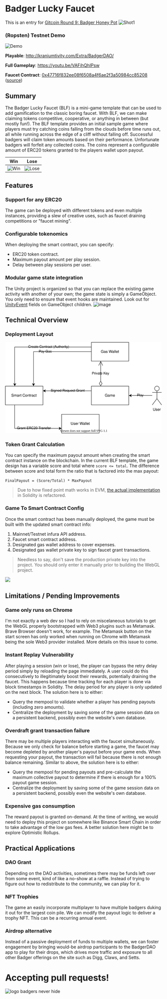 # Badger Lucky Faucet
This is an entry for [Gitcoin Round 9: Badger Honey Pot](https://gitcoin.co/issue/Badger-Finance/badger-system/70/100025037)
![Shot1](https://user-images.githubusercontent.com/1028926/112773689-bfa0b900-8feb-11eb-854d-c1fa4c0f2520.png)


### (Ropsten) Testnet Demo
![Demo](https://user-images.githubusercontent.com/1028926/112793193-b0d0fb00-9019-11eb-9a89-34286952cbaf.gif)

**Playable**: http://kraniumtivity.com/Extra/BadgerDAO/

**Full Gameplay**: https://youtu.be/VAFihQhIPsw

**Faucet Contract**: [0x47716f832ee08f6508a4f6ae2f3a50984cc85208](https://ropsten.etherscan.io/address/0x47716f832ee08f6508a4f6ae2f3a50984cc85208) ([source](Contracts/Faucet.sol))

## Summary
The Badger Lucky Faucet (BLF) is a mini-game template that can be used to add gamification to the classic boring faucet. With BLF, we can make claiming tokens competitive, cooperative, or anything in between (but mostly fun!). The BLF template provides an initial sample game where players must try catching coins falling from the clouds before time runs out, all while running across the edge of a cliff without falling off. Successful badgers will claim token amounts based on their performance. Unfortunate badgers will forfeit any collected coins. The coins represent a configurable amount of ERC20 tokens granted to the players wallet upon payout.

| Win | Lose |
|--|--|
| ![Win](https://user-images.githubusercontent.com/1028926/112774940-1e683180-8ff0-11eb-9f0d-8acbbe4a86bd.png) | ![Lose](https://user-images.githubusercontent.com/1028926/112774974-3fc91d80-8ff0-11eb-819d-ff8874ad2de7.png) |

## Features
### Support for any ERC20
The game can be deployed with different tokens and even multiple instances, providing a slew of creative uses, such as faucet draining competitions or "faucet mining".

### Configurable tokenomics
When deploying the smart contract, you can specify:
- ERC20 token contract.
- Maximum payout amount per play session.
- Delay between play sessions per user.

### Modular game state integration
The Unity project is organized so that you can replace the existing game activity with another of your own; the game state is simply a GameObject. You only need to ensure that event hooks are maintained. Look out for [UnityEvent](https://docs.unity3d.com/ScriptReference/Events.UnityEvent.html) fields on GameObject children.
![image](https://user-images.githubusercontent.com/1028926/112786574-69dc0900-900b-11eb-9122-b9a0f891d31f.png)

## Technical Overview

### Deployment Layout
![Alt text here](Documentation/Diagrams.svg)


### Token Grant Calculation
You can specify the maximum payout amount when creating the smart contract instance on the blockchain. In the current BLF template, the game design has a variable score and total where `score <= total`. The difference between score and total form the ratio that is factored into the max payout:
```
FinalPayout = (Score/Total) * MaxPayout
```

> Due to how fixed point math works in EVM, [the actual implementation](https://github.com/kilogold/BadgerDAO/blob/c711033d526fa48a5fe2d55c356d150b98932592/Contracts/Faucet.sol#L117) in Solidity is refactored.

### Game To  Smart Contract Config
Once the smart contract has been manually deployed, the game must be built with the updated smart contract info:

 1. Mainnet/Testnet infura API address.
 2. Faucet smart contract address.
 3. Designated gas wallet address to cover expenses.
 4. Designated gas wallet private key to sign faucet grant transactions.
 > Needless to say, don't save the production private key into the project. You should only enter it manually prior to building the WebGL project.

![](https://user-images.githubusercontent.com/1028926/112789719-934c6300-9012-11eb-95f3-21e9aa4825f9.png)


## Limitations / Pending Improvements

### Game only runs on Chrome
I'm not exactly a web dev so I had to rely on miscelaneous tutorials to get the WebGL properly bootstrapped with Web3 plugins such as Metamask. Brave Browser doesn't work, for example. The Metamask button on the start screen has only worked when running on Chrome with Metamask being the sole Web3 provider installed. More details on this issue to come. 

### Instant Replay Vulnerability
After playing a session (win or lose), the player can bypass the retry delay period simply by reloading the page immediately. A user could do this consecutively to illegitimately boost their rewards, potentially draining the faucet. This happens because time tracking for each player is done via block timestamps in Solidity. The delay period for any player is only updated on the next block. The solution here is to either:
- Query the mempool to validate whether a player has pending payouts (including zero amounts).
- Centralize the deployment by saving some of the game session data on a persistent backend, possibly even the website's own database.

### Overdraft grant transaction failure
There may be multiple players interacting with the faucet simultaneously. Because we only check for balance before starting a game, the faucet may become depleted by another player's payout before your game ends. When requesting your payout, the transaction will fail because there is not enough balance remaining. Similar to above, the solution here is to either:
- Query the mempool for pending payouts and pre-calculate the maximum collective payout to determine if there is enough for a 100% payout game session.
- Centralize the deployment by saving some of the game session data on a persistent backend, possibly even the website's own database.

### Expensive gas consumption
The reward payout is granted on-demand. At the time of writing, we would need to deploy this project on somewhere like Binance Smart Chain in order to take advantage of the low gas fees. A better solution here might be to explore Optimistic Rollups.

## Practical Applications
### DAO Grant
Depending on the DAO activities, sometimes there may be funds left over from some event, kind of like a no-show at a raffle. Instead of trying to figure out how to redistribute to the community, we can play for it.

### NFT Trophies
The game an easily incorporate multiplayer to have multiple badgers duking it out for the largest coin pile. We can modify the payout logic to deliver a trophy NFT. This can be a recurring annual event.  

### Airdrop alternative
Instead of a passive deployment of funds to multiple wallets, we can foster engagement by bringing would-be airdrop participants to the BadgerDAO app to play for their drops, which drives more traffic and exposure to all other Badger offerings on the site such as Digg, Claws, and Setts. 

# Accepting pull requests!
![logo badgers never hide](https://user-images.githubusercontent.com/1028926/112795519-7cf7d480-901d-11eb-9ed4-0c7fe2605bb7.jpg)

<!--stackedit_data:
eyJoaXN0b3J5IjpbNDM5MDg4MDU1LDYyMTk5ODg2NywtMTM0Mz
k5MTg5OCwtMTE5MTAwNDU1NCwxODY2NDE1MjU2LDI1ODAzNjQ5
MCwtMTg0OTg2NTgyOSwtMjAxMTM5NjQxNCwtNTg4MzI3NDQ0LD
IwOTE0MDY1MjYsLTE1NzY4MTQ5NjQsLTEzODMyMTk3MTAsMTEy
MDM5NzI2NiwtMTA4NjM1ODYwMl19
-->

